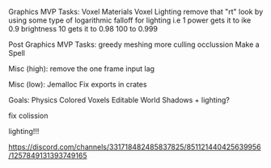 Graphics MVP Tasks:
    Voxel Materials
    Voxel Lighting
        remove that "rt" look by using some type of logarithmic falloff for lighting i.e
        1 power gets it to ike 0.9 brightness 
        10 gets it to 0.98
        100 to 0.999


Post Graphics MVP Tasks:
    greedy meshing
    more culling occlussion
    Make a Spell

Misc (high):
    remove the one frame input lag

Misc (low):
    Jemalloc
    Fix exports in crates



Goals:
    Physics
    Colored Voxels
    Editable World
    Shadows + lighting?



fix colission

lighting!!!

https://discord.com/channels/331718482485837825/851121440425639956/1257849131393749165